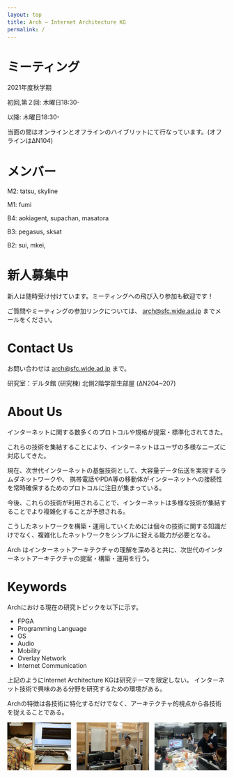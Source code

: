 ```yaml
---
layout: top
title: Arch − Internet Architecture KG
permalink: /
---
```

# ミーティング
2021年度秋学期

初回,第２回: 木曜日18:30-

以降: 木曜日18:30- 

当面の間はオンラインとオフラインのハイブリットにて行なっています。(オフラインはΔN104)

# メンバー
M2: tatsu, skyline

M1: fumi

B4: aokiagent, supachan, masatora

B3: pegasus, sksat

B2: sui, mkei, 


# 新人募集中
新人は随時受け付けています。ミーティングへの飛び入り参加も歓迎です！

ご質問やミーティングの参加リンクについては、 <arch@sfc.wide.ad.jp> までメールをください。

# Contact Us
お問い合わせは <arch@sfc.wide.ad.jp> まで。

研究室：デルタ館 (研究棟) 北側2階学部生部屋 (ΔN204~207)

# About Us
インターネットに関する数多くのプロトコルや規格が提案・標準化されてきた。

これらの技術を集結することにより、インターネットはユーザの多様なニーズに対応してきた。

現在、次世代インターネットの基盤技術として、大容量データ伝送を実現するラムダネットワークや、
携帯電話やPDA等の移動体がインターネットへの接続性を常時確保するためのプロトコルに注目が集まっている。

今後、これらの技術が利用されることで、インターネットは多様な技術が集結することでより複雑化することが予想される。

こうしたネットワークを構築・運用していくためには個々の技術に関する知識だけでなく、複雑化したネットワークをシンプルに捉える能力が必要となる。

Arch はインターネットアーキテクチャの理解を深めると共に、次世代のインターネットアーキテクチャの提案・構築・運用を行う。

# Keywords
Archにおける現在の研究トピックを以下に示す。

- FPGA
- Programming Language
- OS
- Audio
- Mobility
- Overlay Network
- Internet Communication

上記のようにInternet Architecture KGは研究テーマを限定しない。
インターネット技術で興味のある分野を研究するための環境がある。

Archの特徴は各技術に特化するだけでなく、アーキテクチャ的視点から各技術を捉えることである。

![arch motion](images/arch-motion.png)
